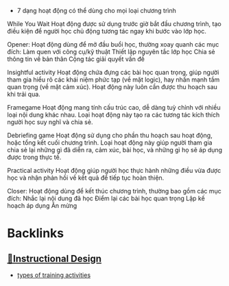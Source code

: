 - 7 dạng hoạt động có thể dùng cho mọi loại chương trình

While You Wait
Hoạt động được sử dụng trước giờ bắt đầu chương trình, tạo điều kiện để người học chủ động tương tác ngay khi bước vào lớp học.

Opener: Hoạt động dùng để mở đầu buổi học, thường xoay quanh các mục đích:
Làm quen với công cụ/kỹ thuật
Thiết lập nguyên tắc lớp học
Chia sẻ thông tin về bản thân
Cộng tác giải quyết vấn đề

Insightful activity
Hoạt động chứa đựng các bài học quan trọng, giúp người tham gia hiểu rõ các khái niệm phức tạp (về mặt logic), hay nhấn mạnh tầm quan trọng (về mặt cảm xúc). Hoạt động này luôn cần được thu hoạch sau khi trải qua.

Framegame
Hoạt động mang tính cấu trúc cao, dễ dàng tuỳ chỉnh với nhiều loại nội dung khác nhau. Loại hoạt động này tạo ra các tương tác kích thích người học suy nghĩ và chia sẻ.

Debriefing game
Hoạt động sử dụng cho phần thu hoạch sau hoạt động, hoặc tổng kết cuối chương trình.
Loại hoạt động này giúp người tham gia chia sẻ lại những gì đã diễn ra, cảm xúc, bài học, và những gì họ sẽ áp dụng được trong thực tế.

Practical activity
Hoạt động giúp người học thực hành những điều vừa được học và nhận phản hồi về kết quả để tiếp tục hoàn thiện.

Closer: Hoạt động dùng để kết thúc chương trình, thường bao gồm các mục đích:
Nhắc lại nội dung đã học
Điểm lại các bài học quan trọng
Lập kế hoạch áp dụng
Ăn mừng

# Backlinks
## [🌱Instructional Design](<🌱Instructional Design.md>)
- [types of training activities](<types of training activities.md>)

